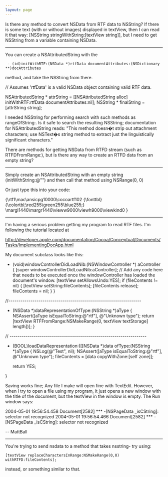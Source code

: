 ```yaml
---
layout: page
---
```


Is there any method to convert NSData from RTF data to NSString?
If there is some text (with or without images) displayed in textView, then I can read it that way:     [NSString stringWithString:[textView string]], but I need to get NSString from a variable containing NSData.

----

You can create a NSAttributedString with the

     - (id)initWithRTF:(NSData *)rtfData documentAttributes:(NSDictionary **)docAttributes

method, and take the NSString from there.

    
// Assumes 'rtfData' is a valid NSData object containing valid RTF data.

NSAttributedString * attrString = [[NSAttributedString alloc] initWithRTF:rtfData documentAttributes:nil];
NSString * finalString = [attrString string];



I needed NSString for performing search with such methods as     rangeOfString:. Is it safe to search the resulting NSString; documentation for NSAttributedString  reads: "This method doesn�t strip out attachment characters; use NSText�s string method to extract just the linguistically significant characters."

There are methods for getting NSData from RTFD stream (such as     RTFDFromRange:), but is there any way to create an RTFD data from an empty string?

----

Simply create an NSAttributedString with an empty string (initWithString:@"") and then call that method using NSRange(0, 0)

Or just type this into your code:
    
{\rtf1\mac\ansicpg10000\cocoartf102
{\fonttbl}
{\colortbl;\red255\green255\blue255;}
\margl1440\margr1440\vieww9000\viewh9000\viewkind0
}


----

I'm having a serious problem getting my program to read RTF files. I'm following the tutorial located at 

http://developer.apple.com/documentation/Cocoa/Conceptual/Documents/Tasks/ImplementingDocApp.html

My document subclass looks like this:
    
- (void)windowControllerDidLoadNib:(NSWindowController *) aController
{
    [super windowControllerDidLoadNib:aController];
    // Add any code here that needs to be executed once the windowController has loaded the document's window.
	[textView setAllowsUndo:YES];
    if (fileContents != nil) {
        [textView setString:fileContents];
        [fileContents release];
		fileContents = nil;
    }
}

//------------------------------------------------------------------

- (NSData *)dataRepresentationOfType:(NSString *)aType 
{
    NSAssert([aType isEqualToString:@"rtf"], @"Unknown type");
    return [textView RTFFromRange:NSMakeRange(0, textView textStorage] length])];
}

// --------------------------------------------------------------------

- (BOOL)loadDataRepresentation:([[NSData *)data ofType:(NSString *)aType 
{
	NSLog(@"Test", nil);
    NSAssert([aType isEqualToString:@"rtf"], @"Unknown type");
    fileContents = [data copyWithZone:[self zone]];
	
	return YES;
	
}


Saving works fine; Any file I make will open fine with TextEdit. However, when I try to open a file using my program, it just opens a new window with the title of the document, but the textView in the window is empty. The Run window says:

    
2004-05-01 19:56:54.458 Document[2582] *** -[NSPageData _isCString]: selector not recognized
2004-05-01 19:56:54.466 Document[2582] *** -[NSPageData _isCString]: selector not recognized


-- MattBall

----

You're trying to send nsdata to a method that takes nsstring- try using:

    [textView replaceCharactersInRange:NSMakeRange(0,0) withRTFD:fileContents];

instead, or something similar to that.

